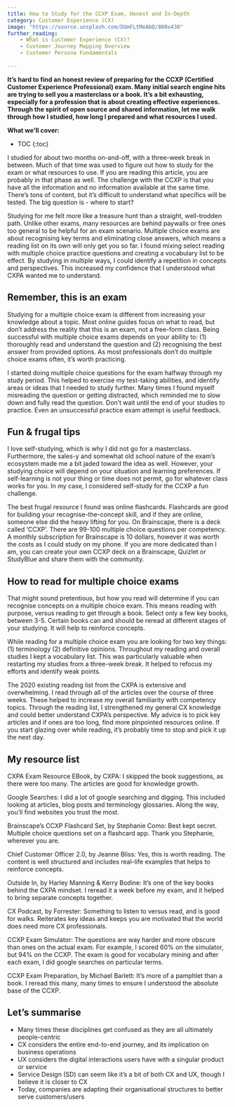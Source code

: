 ```yaml
---
title: How to Study for the CCXP Exam, Honest and In-Depth
category: Customer Experience (CX)
image: "https://source.unsplash.com/DUmFLtMeAbQ/800x430"
further_reading:
    - What is Customer Experience (CX)?
    - Customer Journey Mapping Overview
    - Customer Persona Fundamentals
    
---
```


**It’s hard to find an honest review of preparing for the CCXP (Certified Customer Experience Professional) exam. Many initial search engine hits are trying to sell you a masterclass or a book. It’s a bit exhausting, especially for a profession that is about creating effective experiences. Through the spirit of open source and shared information, let me walk through how I studied, how long I prepared and what resources I used.**

**What we'll cover:**
* TOC
{:toc}

I studied for about two months on-and-off, with a three-week break in between. Much of that time was used to figure out how to study for the exam or what resources to use. If you are reading this article, you are probably in that phase as well. The challenge with the CCXP is that you have all the information and no information available at the same time. There’s tons of content, but it’s difficult to understand what specifics will be tested. The big question is - where to start?

Studying for me felt more like a treasure hunt than a straight, well-trodden path. Unlike other exams, many resources are behind paywalls or free ones too general to be helpful for an exam scenario. Multiple choice exams are about recognising key terms and eliminating close answers, which means a reading list on its own will only get you so far. I found mixing select reading with multiple choice practice questions and creating a vocabulary list to be effect. By studying in multiple ways, I could identify a repetition in concepts and perspectives. This increased my confidence that I understood what CXPA wanted me to understand.

## Remember, this is an exam

Studying for a multiple choice exam is different from increasing your knowledge about a topic. Most online guides focus on what to read, but don’t address the reality that this is an exam, not a free-form class. Being successful with multiple choice exams depends on your ability to: (1) thoroughly read and understand the question and (2) recognising the best answer from provided options. As most professionals don’t do multiple choice exams often, it’s worth practicing. 

I started doing multiple choice questions for the exam halfway through my study period. This helped to exercise my test-taking abilities, and identify areas or ideas that I needed to study further. Many times I found myself misreading the question or getting distracted, which reminded me to slow down and fully read the question. Don’t wait until the end of your studies to practice. Even an unsuccessful practice exam attempt is useful feedback. 

## Fun & frugal tips

I love self-studying, which is why I did not go for a masterclass. Furthermore, the sales-y and somewhat old school nature of the exam’s ecosystem made me a bit jaded toward the idea as well. However, your studying choice will depend on your situation and learning preferences. If self-learning is not your thing or time does not permit, go for whatever class works for you. In my case, I considered self-study for the CCXP a fun challenge. 

The best frugal resource I found was online flashcards. Flashcards are good for building your recognise-the-concept skill, and if they are online, someone else did the heavy lifting for you. On Brainscape, there is a deck called ‘CCXP’. There are 99-100 multiple choice questions per competency. A monthly subscription for Brainscape is 10 dollars, however it was worth the costs as I could study on my phone. If you are more dedicated than I am, you can create your own CCXP deck on a Brainscape, Quizlet or StudyBlue and share them with the community.

## How to read for multiple choice exams

That might sound pretentious, but how you read will determine if you can recognise concepts on a multiple choice exam. This means reading with purpose, versus reading to get through a book. Select only a few key books, between 3-5. Certain books can and should be reread at different stages of your studying. It will help to reinforce concepts. 

While reading for a multiple choice exam you are looking for two key things: (1) terminology (2) definitive opinions. Throughout my reading and overall studies I kept a vocabulary list. This was particularly valuable when restarting my studies from a three-week break. It helped to refocus my efforts and identify weak points. 

The 2020 existing reading list from the CXPA is extensive and overwhelming. I read through all of the articles over the course of three weeks. These helped to increase my overall familiarity with competency topics. Through the reading list, I strengthened my general CX knowledge and could better understand CXPA’s perspective. My advice is to pick key articles and if ones are too long, find more pinpointed resources online. If you start glazing over while reading, it’s probably time to stop and pick it up the next day.

## My resource list

CXPA Exam Resource EBook, by CXPA: I skipped the book suggestions, as there were too many. The articles are good for knowledge growth.

Google Searches: I did a lot of google searching and digging. This included looking at articles, blog posts and terminology glossaries. Along the way, you’ll find websites you trust the most. 

Brainscape’s CCXP Flashcard Set, by Stephanie Como: Best kept secret. Multiple choice questions set on a flashcard app. Thank you Stephanie, wherever you are. 

Chief Customer Officer 2.0, by Jeanne Bliss: Yes, this is worth reading. The content is well structured and includes real-life examples that helps to reinforce concepts.

Outside In, by Harley Manning & Kerry Bodine: It’s one of the key books behind the CXPA mindset. I reread it a week before my exam, and it helped to bring separate concepts together.

CX Podcast, by Forrester: Something to listen to versus read, and is good for walks. Reiterates key ideas and keeps you are motivated that the world does need more CX professionals.

CCXP Exam Simulator: The questions are way harder and more obscure than ones on the actual exam. For example, I scored 60% on the simulator, but 94% on the CCXP. The exam is good for vocabulary mining and after each exam, I did google searches on particular terms.

CCXP Exam Preparation, by Michael Barlett: It’s more of a pamphlet than a book. I reread this many, many times to ensure I understood the absolute base of the CCXP. 

## Let’s summarise

- Many times these disciplines get confused as they are all ultimately people-centric
- CX considers the entire end-to-end journey, and its implication on business operations
- UX considers the digital interactions users have with a singular product or service
- Service Design (SD) can seem like it’s a bit of both CX and UX, though I believe it is closer to CX
- Today, companies are adapting their organisational structures to better serve customers/users
